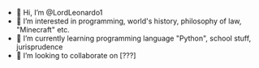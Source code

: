 - 👋 Hi, I’m @LordLeonardo1
- 👀 I’m interested in programming, world's history, philosophy of law, "Minecraft" etc.
- 🌱 I’m currently learning programming language "Python", school stuff, jurisprudence
- 💞️ I’m looking to collaborate on [???]

<!---
LordLeonardo1/LordLeonardo1 is a ✨ special ✨ repository because its `README.md` (this file) appears on your GitHub profile.
You can click the Preview link to take a look at your changes.
--->
